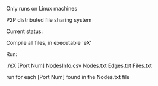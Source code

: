

Only runs on Linux machines

P2P distributed file sharing system

Current status:

Compile all files, in executable 'eX'

Run:

./eX [Port Num] NodesInfo.csv Nodes.txt Edges.txt Files.txt

run for each [Port Num] found in the Nodes.txt file
